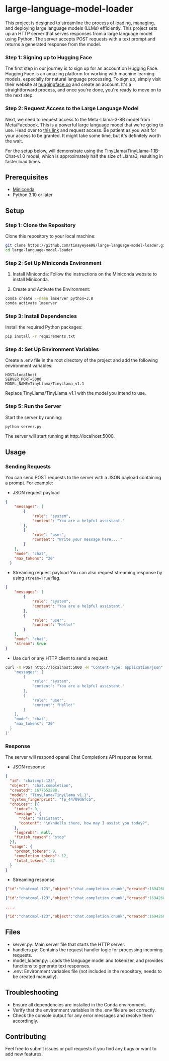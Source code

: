 # large-language-model-loader
This project is designed to streamline the process of loading, managing, and deploying large language models (LLMs) efficiently.
This project sets up an HTTP server that serves responses from a large language model using Python. The server accepts POST requests with a text prompt and returns a generated response from the model.

### Step 1: Signing up to Hugging Face
The first step in our journey is to sign up for an account on Hugging Face. Hugging Face is an amazing platform for working with machine learning models, especially for natural language processing. To sign up, simply visit their website at [huggingface.co](https://huggingface.co/) and create an account. It's a straightforward process, and once you're done, you're ready to move on to the next step.

### Step 2: Request Access to the Large Language Model
Next, we need to request access to the Meta-Llama-3-8B model from Meta/Facebook. This is a powerful large language model that we're going to use. Head over to [this link](https://huggingface.co/meta-llama/Meta-Llama-3-8B) and request access. Be patient as you wait for your access to be granted. It might take some time, but it's definitely worth the wait. 

For the setup below, will demonstrate using the TinyLlama/TinyLlama-1.1B-Chat-v1.0 model, which is approximately half the size of Llama3, resulting in faster load times.

## Prerequisites
- [Miniconda](https://docs.conda.io/en/latest/miniconda.html)
- Python 3.10 or later

## Setup
### Step 1: Clone the Repository
Clone this repository to your local machine:
```bash
git clone https://github.com/tinayeyee98/large-language-model-loader.git
cd large-language-model-loader
```

### Step 2: Set Up Miniconda Environment
1. Install Miniconda: Follow the instructions on the Miniconda website to install Miniconda.

2. Create and Activate the Environment:

```bash
conda create --name lmserver python=3.8
conda activate lmserver
```

### Step 3: Install Dependencies
Install the required Python packages:
```bash
pip install -r requirements.txt
```

### Step 4: Set Up Environment Variables
Create a .env file in the root directory of the project and add the following environment variables:

```env
HOST=localhost
SERVER_PORT=5000
MODEL_NAME=TinyLlama/TinyLlama_v1.1
```
Replace TinyLlama/TinyLlama_v1.1 with the model you intend to use.

### Step 5: Run the Server

Start the server by running:
```bash
python server.py
```
The server will start running at http://localhost:5000.

## Usage
### Sending Requests
You can send POST requests to the server with a JSON payload containing a prompt. For example:
- JSON  request payload
```json
{
    "messages": [
        { 
            "role": "system", 
            "content": "You are a helpful assistant." 
        },
        {
            "role": "user", 
            "content": "Write your message here...."
        }
    ],
    "mode": "chat", 
    "max_tokens": "20"
  }
```
- Streaming request payload
You can also request streaming response by using `stream=True` flag.
```json
{
    "messages": [
        {
            "role": "system",
            "content": "You are a helpful assistant."
        },
        {
            "role": "user",
            "content": "Hello!"
        }
    ],
    "mode": "chat", 
    "stream": true
}
```

- Use curl or any HTTP client to send a request:
```bash
curl -X POST http://localhost:5000 -H "Content-Type: application/json" -d '{
    "messages": [
        { 
            "role": "system", 
            "content": "You are a helpful assistant." 
        },
        {
            "role": "user", 
            "content": "Hello!"
        }
    ],
    "mode": "chat", 
    "max_tokens": "20"
  }
}'
```

### Response
The server will respond openai Chat Completions API response format.
- JSON response
```json
{
  "id": "chatcmpl-123",
  "object": "chat.completion",
  "created": 1677652288,
  "model": "TinyLlama/TinyLlama_v1.1",
  "system_fingerprint": "fp_44709d6fcb",
  "choices": [{
    "index": 0,
    "message": {
      "role": "assistant",
      "content": "\n\nHello there, how may I assist you today?",
    },
    "logprobs": null,
    "finish_reason": "stop"
  }],
  "usage": {
    "prompt_tokens": 9,
    "completion_tokens": 12,
    "total_tokens": 21
  }
}
```
- Streaming response
```json
{"id":"chatcmpl-123","object":"chat.completion.chunk","created":1694268190,"model":"gpt-3.5-turbo-0125", "system_fingerprint": "fp_44709d6fcb", "choices":[{"index":0,"delta":{"role":"assistant","content":""},"logprobs":null,"finish_reason":null}]}

{"id":"chatcmpl-123","object":"chat.completion.chunk","created":1694268190,"model":"gpt-3.5-turbo-0125", "system_fingerprint": "fp_44709d6fcb", "choices":[{"index":0,"delta":{"content":"Hello"},"logprobs":null,"finish_reason":null}]}

....

{"id":"chatcmpl-123","object":"chat.completion.chunk","created":1694268190,"model":"gpt-3.5-turbo-0125", "system_fingerprint": "fp_44709d6fcb", "choices":[{"index":0,"delta":{},"logprobs":null,"finish_reason":"stop"}]}
```

## Files
- server.py: Main server file that starts the HTTP server.
- handlers.py: Contains the request handler logic for processing incoming requests.
- model_loader.py: Loads the language model and tokenizer, and provides functions to generate text responses.
- .env: Environment variables file (not included in the repository, needs to be created manually).

## Troubleshooting
- Ensure all dependencies are installed in the Conda environment.
- Verify that the environment variables in the .env file are set correctly.
- Check the console output for any error messages and resolve them accordingly.

## Contributing
Feel free to submit issues or pull requests if you find any bugs or want to add new features.